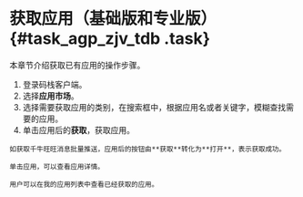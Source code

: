 # 获取应用（基础版和专业版） {#task_agp_zjv_tdb .task}

本章节介绍获取已有应用的操作步骤。

1.   登录码栈客户端。 
2.   选择**应用市场**。 
3.   选择需要获取应用的类别，在搜索框中，根据应用名或者关键字，模糊查找需要的应用。 
4.   单击应用后的**获取**，获取应用。 

    如获取千牛旺旺消息批量推送，应用后的按钮由**获取**转化为**打开**，表示获取成功。

    单击应用，可以查看应用详情。

    用户可以在我的应用列表中查看已经获取的应用。


